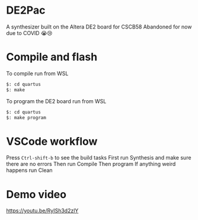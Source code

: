 # DE2Pac

A synthesizer built on the Altera DE2 board for CSCB58
Abandoned for now due to COVID 😭😢

# Compile and flash

To compile run from WSL

```bash
$: cd quartus
$: make
```

To program the DE2 board run from WSL

```bash
$: cd quartus
$: make program
```

# VSCode workflow

Press `Ctrl-shift-b` to see the build tasks
First run Synthesis and make sure there are no errors
Then run Compile
Then program
If anything weird happens run Clean

# Demo video
https://youtu.be/RyISh3d2zlY
